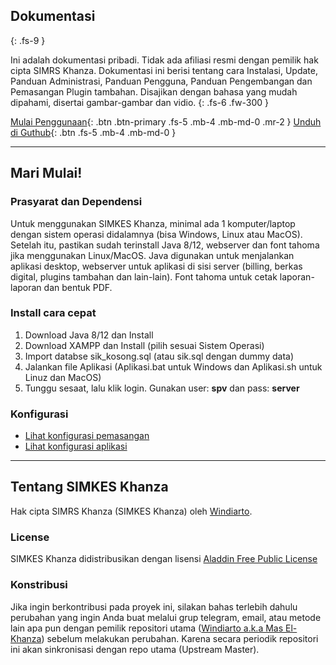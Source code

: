 ## Dokumentasi
{: .fs-9 }

Ini adalah dokumentasi pribadi. Tidak ada afiliasi resmi dengan pemilik hak cipta SIMRS Khanza. Dokumentasi ini berisi tentang cara Instalasi, Update, Panduan Administrasi, Panduan Pengguna, Panduan Pengembangan dan Pemasangan Plugin tambahan. Disajikan dengan bahasa yang mudah dipahami, disertai gambar-gambar dan vidio. 
{: .fs-6 .fw-300 }

[Mulai Penggunaan](https://basoro.id/SIMKES-Khanza/){: .btn .btn-primary .fs-5 .mb-4 .mb-md-0 .mr-2 } [Unduh di Guthub](https://github.com/basoro/SIMKES-Khanza/releases){: .btn .fs-5 .mb-4 .mb-md-0 }

---

## Mari Mulai!

### Prasyarat dan Dependensi

Untuk menggunakan SIMKES Khanza, minimal ada 1 komputer/laptop dengan sistem operasi didalamnya (bisa Windows, Linux atau MacOS). Setelah itu, pastikan sudah terinstall Java 8/12, webserver dan font tahoma jika menggunakan Linux/MacOS. Java digunakan untuk menjalankan aplikasi desktop, webserver untuk aplikasi di sisi server (billing, berkas digital, plugins tambahan dan lain-lain). Font tahoma untuk cetak laporan-laporan dan bentuk PDF.

### Install cara cepat

1. Download Java 8/12 dan Install
2. Download XAMPP dan Install (pilih sesuai Sistem Operasi)
3. Import databse sik_kosong.sql (atau sik.sql dengan dummy data)
4. Jalankan file Aplikasi (Aplikasi.bat untuk Windows dan Aplikasi.sh untuk Linuz dan MacOS)
5. Tunggu sesaat, lalu klik login. Gunakan user: <b>spv</b> dan pass: <b>server</b>

### Konfigurasi
- [Lihat konfigurasi pemasangan](https:/basoro.id)
- [Lihat konfigurasi aplikasi](https:/basoro.id)

---

## Tentang SIMKES Khanza

Hak cipta SIMRS Khanza (SIMKES Khanza) oleh [Windiarto](https://raw.githubusercontent.com/basoro/SIMKES-Khanza/master/docs/images/haki-simrs-khanza.jpg).

### License

SIMKES Khanza didistribusikan dengan lisensi [Aladdin Free Public License](https://en.wikipedia.org/wiki/Aladdin_Free_Public_License)

### Konstribusi

Jika ingin berkontribusi pada proyek ini, silakan bahas terlebih dahulu perubahan yang ingin Anda buat melalui grup telegram, email, atau metode lain apa pun dengan pemilik repositori utama ([Windiarto a.k.a Mas El-Khanza](https://github.com/mas-elkhanza/)) sebelum melakukan perubahan. Karena secara periodik repositori ini akan sinkronisasi dengan repo utama (Upstream Master).
